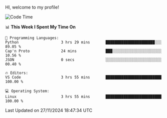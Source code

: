HI, welcome to my profile!
<!--START_SECTION:waka-->
![Code Time](http://img.shields.io/badge/Code%20Time-1%2C953%20hrs%208%20mins-blue)

📊 **This Week I Spent My Time On** 

```text
💬 Programming Languages: 
Python                   3 hrs 29 mins       ██████████████████████░░░   89.05 % 
Cap'n Proto              24 mins             ███░░░░░░░░░░░░░░░░░░░░░░   10.56 % 
JSON                     0 secs              ░░░░░░░░░░░░░░░░░░░░░░░░░   00.40 % 

🔥 Editors: 
VS Code                  3 hrs 55 mins       █████████████████████████   100.00 % 

💻 Operating System: 
Linux                    3 hrs 55 mins       █████████████████████████   100.00 % 
```


 Last Updated on 27/11/2024 18:47:34 UTC
<!--END_SECTION:waka-->
